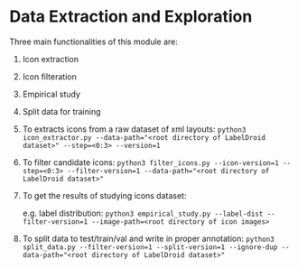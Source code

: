 # Data Extraction and Exploration

Three main functionalities of this module are:
1. Icon extraction
2. Icon filteration
3. Empirical study
4. Split data for training 


1. To extracts icons from a raw dataset of xml layouts:
`python3 icon_extractor.py --data-path="<root directory of LabelDroid dataset>" --step=<0:3> --version=1`

2. To filter candidate icons:
`python3 filter_icons.py --icon-version=1 --step=<0:3> --filter-version=1 --data-path="<root directory of LabelDroid dataset>"`

3. To get the results of studying icons dataset:
    
    e.g. label distribution:
`python3 empirical_study.py --label-dist --filter-version=1 --image-path=<root directory of icon images>`
    
4. To split data to test/train/val and write in proper annotation:
`python3 split_data.py --filter-version=1 --split-version=1 --ignore-dup --data-path="<root directory of LabelDroid dataset>"`